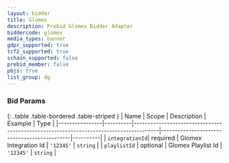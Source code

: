 ```yaml
---
layout: bidder
title: Glomex
description: Prebid Glomex Bidder Adapter
biddercode: glomex
media_types: banner
gdpr_supported: true
tcf2_supported: true
schain_supported: false
prebid_member: false
pbjs: true
list_group: dg
---
```




### Bid Params

{: .table .table-bordered .table-striped }
| Name           | Scope    | Description                                                                           | Example                                     | Type     |
|----------------|----------|---------------------------------------------------------------------------------------|---------------------------------------------|----------|
| `integrationId`| required | Glomex Integration Id                                                                 | `'12345'`                                   | `string` |
| `playlistId`   | optional | Glomex Playlist Id                                                                    | `'12345'`                                   | `string` |
